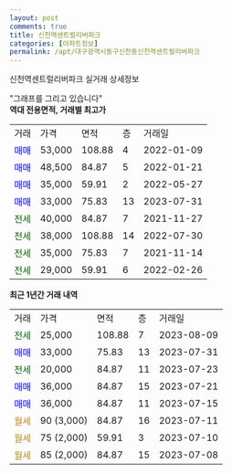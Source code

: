 ```yaml
---
layout: post
comments: true
title: 신천역센트럴리버파크
categories: [아파트정보]
permalink: /apt/대구광역시동구신천동신천역센트럴리버파크
---
```


신천역센트럴리버파크 실거래 상세정보

<script type="text/javascript">
  google.charts.load('current', {'packages':['line', 'corechart']});
  google.charts.setOnLoadCallback(drawChart);

  function drawChart() {
    var data = new google.visualization.DataTable();
    data.addColumn('date', '거래일');
    data.addColumn('number', "매매");
    data.addColumn('number', "전세");
    data.addColumn('number', "전매");

    data.addRows([[new Date(Date.parse("2023-08-09")), null, 25000, null], [new Date(Date.parse("2023-07-31")), 33000, null, null], [new Date(Date.parse("2023-07-23")), null, 20000, null], [new Date(Date.parse("2023-07-21")), 36000, null, null], [new Date(Date.parse("2023-07-15")), 36000, null, null], [new Date(Date.parse("2023-07-11")), null, null, null], [new Date(Date.parse("2023-07-10")), null, null, null], [new Date(Date.parse("2023-07-08")), null, null, null]]);

    var options = {
      hAxis: {
        format: 'yyyy/MM/dd'
      },    
      lineWidth: 0,
      pointsVisible: true,    
      title: '최근 1년간 유형별 실거래가 분포',
      legend: { position: 'bottom' }
    };

    var formatter = new google.visualization.NumberFormat({pattern:'###,###'} );
    formatter.format(data, 1);
    formatter.format(data, 2);
    
    setTimeout(function() {
        var chart = new google.visualization.LineChart(document.getElementById('columnchart_material'));
        chart.draw(data, (options));
        document.getElementById('loading').style.display = 'none';
    }, 200);
  }
</script>


<div id="loading" style="z-index:20; display: block; margin-left: 0px">"그래프를 그리고 있습니다"</div>
<div id="columnchart_material" style="width: 95%; margin-left: 0px; display: block"></div>
<!-- contents start -->
<b>역대 전용면적, 거래별 최고가</b>
<table class="sortable">
    <tr>
      <td>거래</td>
      <td>가격</td>
      <td>면적</td>
      <td>층</td>
      <td>거래일</td>
    </tr>
        <tr>
          <td><a style="color: blue">매매</a></td>
          <td>53,000</td>
          <td>108.88</td>
          <td>4</td>
          <td>2022-01-09</td>
        </tr>            <tr>
          <td><a style="color: blue">매매</a></td>
          <td>48,500</td>
          <td>84.87</td>
          <td>5</td>
          <td>2022-01-21</td>
        </tr>            <tr>
          <td><a style="color: blue">매매</a></td>
          <td>35,000</td>
          <td>59.91</td>
          <td>2</td>
          <td>2022-05-27</td>
        </tr>            <tr>
          <td><a style="color: blue">매매</a></td>
          <td>33,000</td>
          <td>75.83</td>
          <td>13</td>
          <td>2023-07-31</td>
        </tr>        
        <tr>
              <td><a style="color: darkgreen">전세</a></td>
              <td>40,000</td>
              <td>84.87</td>
              <td>7</td>
              <td>2021-11-27</td>
            </tr>            <tr>
              <td><a style="color: darkgreen">전세</a></td>
              <td>38,000</td>
              <td>108.88</td>
              <td>14</td>
              <td>2022-07-30</td>
            </tr>            <tr>
              <td><a style="color: darkgreen">전세</a></td>
              <td>35,000</td>
              <td>75.83</td>
              <td>7</td>
              <td>2021-11-14</td>
            </tr>            <tr>
              <td><a style="color: darkgreen">전세</a></td>
              <td>29,000</td>
              <td>59.91</td>
              <td>6</td>
              <td>2022-02-26</td>
            </tr>        
    
</table>

<b>최근 1년간 거래 내역</b>

<table class="sortable">
    <tr>
      <td>거래</td>
      <td>가격</td>
      <td>면적</td>
      <td>층</td>
      <td>거래일</td>
    </tr>
    <tr>
      <td><a style="color: darkgreen">전세</a></td>
      <td>25,000</td>
      <td>108.88</td>
      <td>7</td>
      <td>2023-08-09</td>
    </tr>          <tr>
      <td><a style="color: blue">매매</a></td>
      <td>33,000</td>
      <td>75.83</td>
      <td>13</td>
      <td>2023-07-31</td>
    </tr>          <tr>
      <td><a style="color: darkgreen">전세</a></td>
      <td>20,000</td>
      <td>84.87</td>
      <td>11</td>
      <td>2023-07-23</td>
    </tr>          <tr>
      <td><a style="color: blue">매매</a></td>
      <td>36,000</td>
      <td>84.87</td>
      <td>15</td>
      <td>2023-07-21</td>
    </tr>          <tr>
      <td><a style="color: blue">매매</a></td>
      <td>36,000</td>
      <td>84.87</td>
      <td>11</td>
      <td>2023-07-15</td>
    </tr>          <tr>
      <td><a style="color: darkgoldenrod">월세</a></td>
      <td>90 (3,000)</td>
      <td>84.87</td>
      <td>16</td>
      <td>2023-07-11</td>
    </tr>          <tr>
      <td><a style="color: darkgoldenrod">월세</a></td>
      <td>75 (2,000)</td>
      <td>59.91</td>
      <td>3</td>
      <td>2023-07-10</td>
    </tr>          <tr>
      <td><a style="color: darkgoldenrod">월세</a></td>
      <td>85 (2,000)</td>
      <td>84.87</td>
      <td>15</td>
      <td>2023-07-08</td>
    </tr>      </table>
<!-- contents end -->    

